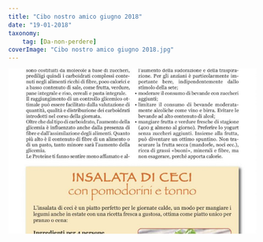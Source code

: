 ```yaml
---
title: "Cibo nostro amico giugno 2018"
date: "19-01-2018"
taxonomy: 
    tag: [Da-non-perdere]
coverImage: "Cibo nostro amico giugno 2018.jpg"
---
```

![assemblea 2022](images/Cibo%20nostro%20amico%20giugno%202018.jpg)
